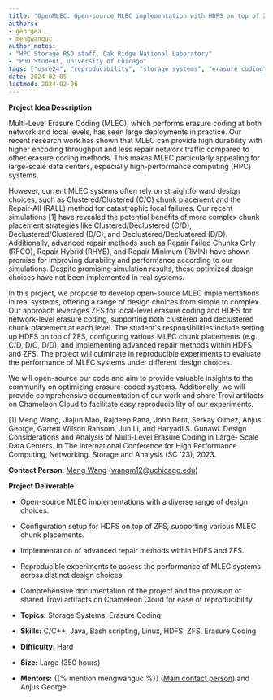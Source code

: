 ```yaml
---
title: "OpenMLEC: Open-source MLEC implementation with HDFS on top of ZFS" 
authors:
- georgea
- mengwanguc
author_notes:
- "HPC Storage R&D staff, Oak Ridge National Laboratory"
- "PhD Student, University of Chicago"
tags: ["osre24", "reproducibility", "storage systems", "erasure coding"]
date: 2024-02-05
lastmod: 2024-02-06
---
```


**Project Idea Description**

Multi-Level Erasure Coding (MLEC), which performs erasure coding at both network and local levels, has seen large deployments in practice. Our recent research work has shown that MLEC can provide high durability with higher encoding throughput and less repair network traffic compared to other erasure coding methods. This makes MLEC particularly appealing for large-scale data centers, especially high-performance computing (HPC) systems.

However, current MLEC systems often rely on straightforward design choices, such as Clustered/Clustered (C/C) chunk placement and the Repair-All (RALL) method for catastrophic local failures. Our recent simulations [1] have revealed the potential benefits of more complex chunk placement strategies like Clustered/Declustered (C/D), Declustered/Clustered (D/C), and Declustered/Declustered (D/D). Additionally, advanced repair methods such as Repair Failed Chunks Only (RFCO), Repair Hybrid (RHYB), and Repair Minimum (RMIN) have shown promise for improving durability and performance according to our simulations. Despite promising simulation results, these optimized design choices have not been implemented in real systems.

In this project, we propose to develop open-source MLEC implementations in real systems, offering a range of design choices from simple to complex. Our approach leverages ZFS for local-level erasure coding and HDFS for network-level erasure coding, supporting both clustered and declustered chunk placement at each level. The student's responsibilities include setting up HDFS on top of ZFS, configuring various MLEC chunk placements (e.g., C/D, D/C, D/D), and implementing advanced repair methods within HDFS and ZFS. The project will culminate in reproducible experiments to evaluate the performance of MLEC systems under different design choices.

We will open-source our code and aim to provide valuable insights to the community on optimizing erasure-coded systems. Additionally, we will provide comprehensive documentation of our work and share Trovi artifacts on Chameleon Cloud to facilitate easy reproducibility of our experiments.

[1] Meng Wang, Jiajun Mao, Rajdeep Rana, John Bent, Serkay Olmez, Anjus George, Garrett Wilson Ransom, Jun Li, and Haryadi S. Gunawi. Design Considerations and Analysis of Multi-Level Erasure Coding in Large- Scale Data Centers. In The International Conference for High Performance Computing, Networking, Storage and Analysis (SC ’23), 2023.

**Contact Person**: <a href="https://people.cs.uchicago.edu/~wangm12/">Meng Wang</a> ([wangm12@uchicago.edu](mailto:wangm12@uchicago.edu)) 

**Project Deliverable**
- Open-source MLEC implementations with a diverse range of design choices.
- Configuration setup for HDFS on top of ZFS, supporting various MLEC chunk placements.
- Implementation of advanced repair methods within HDFS and ZFS.
- Reproducible experiments to assess the performance of MLEC systems across distinct design choices.
- Comprehensive documentation of the project and the provision of shared Trovi artifacts on Chameleon Cloud for ease of reproducibility.


- **Topics:** Storage Systems, Erasure Coding
- **Skills:** C/C++, Java, Bash scripting, Linux, HDFS, ZFS, Erasure Coding
- **Difficulty:** Hard
- **Size:** Large (350 hours)
- **Mentors:** {{% mention mengwanguc %}} ([Main contact person](mailto:wangm12@uchicago.edu)) and Anjus George

